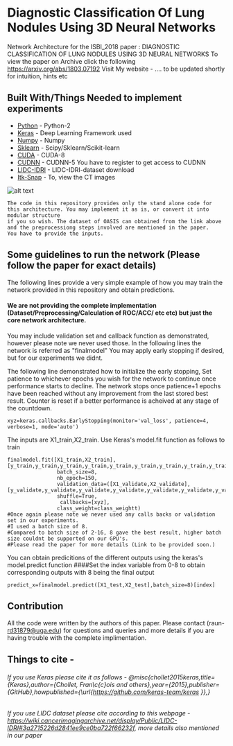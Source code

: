 # Diagnostic Classification Of Lung Nodules Using 3D Neural Networks
Network Architecture for the ISBI_2018 paper : DIAGNOSTIC CLASSIFICATION OF LUNG NODULES USING 3D NEURAL NETWORKS 
To view the paper on Archive click the following https://arxiv.org/abs/1803.07192
Visit My website - .... to be updated shortly for intuition, hints etc
## Built With/Things Needed to implement experiments

* [Python](https://www.python.org/downloads/) - Python-2 
* [Keras](http://www.keras.io) - Deep Learning Framework used
* [Numpy](http://www.numpy.org/) - Numpy
* [Sklearn](http://scikit-learn.org/stable/install.html) - Scipy/Sklearn/Scikit-learn
* [CUDA](https://developer.nvidia.com/cuda-80-ga2-download-archive) - CUDA-8
* [CUDNN](https://developer.nvidia.com/rdp/assets/cudnn_library-pdf-5prod) - CUDNN-5 You have to register to get access to CUDNN
* [LIDC-IDRI](https://wiki.cancerimagingarchive.net/display/Public/LIDC-IDRI) - LIDC-IDRI-dataset download
* [Itk-Snap](http://www.itksnap.org/pmwiki/pmwiki.php?n=Downloads.SNAP3) - To, view the CT images 





![alt text](https://github.com/raun1/LIDC_2018_LUNG_CLASSIFICATION/blob/master/images/architecture.PNG)
```
The code in this repository provides only the stand alone code for this architecture. You may implement it as is, or convert it into modular structure
if you so wish. The dataset of OASIS can obtained from the link above and the preprocessiong steps involved are mentioned in the paper. 
You have to provide the inputs.
```
## Some guidelines to run the network (Please follow the paper for exact details)
The following lines provide a very simple example of how you may train the network provided in this repository and obtain predictions.
#### We are not providing the complete implementation (Dataset/Preprocessing/Calculation of ROC/ACC/ etc etc) but just the core network architecture.
You may include validation set and callback function as demonstrated, however 
please note we never used those. In the following lines the network is referred as "finalmodel"
You may apply early stopping if desired, but for our experiments we didnt.

The following line demonstrated how to initialize the early stopping, Set patience to whichever epochs you wish for the network to continue once performance starts to decline. The network stops once patience+1 epochs have been reached without any improvement from the last stored best result. Counter is reset if a better performance is acheived at any stage of the countdown.
```
xyz=keras.callbacks.EarlyStopping(monitor='val_loss', patience=4, verbose=1, mode='auto') 
```

The inputs are X1_train,X2_train. Use Keras's model.fit function as follows to train
```
finalmodel.fit([X1_train,X2_train], [y_train,y_train,y_train,y_train,y_train,y_train,y_train,y_train,y_train],  
                batch_size=8, 
                nb_epoch=150,
                validation_data=([X1_validate,X2_validate],[y_validate,y_validate,y_validate,y_validate,y_validate,y_validate,y_validate,y_validate,y_validate]), 
                shuffle=True,
                 callbacks=[xyz], 
                class_weight=class_weightt)
#Once again please note we never used any calls backs or validation set in our experiments.
#I used a batch size of 8.
#Compared to batch size of 2-16, 8 gave the best result, higher batch size couldnt be supported on our GPU's.
#Please read the paper for more details (Link to be provided soon.)
```
You can obtain predicitions of the different outputs using the keras's model.predict function
####Set the index variable from 0-8 to obtain corresponding outputs with 8 being the final output
```
predict_x=finalmodel.predict([X1_test,X2_test],batch_size=8)[index]
```

## Contribution

All the code were written by the authors of this paper.
Please contact (raun- rd31879@uga.edu) for questions and queries and more details if you are having trouble with the complete implimentation. 

## Things to cite -

###### If you use Keras please cite it as follows - @misc{chollet2015keras,title={Keras},author={Chollet, Fran\c{c}ois and others},year={2015},publisher={GitHub},howpublished={\url{https://github.com/keras-team/keras }},}
###### If you use LIDC dataset please cite according to this webpage - https://wiki.cancerimagingarchive.net/display/Public/LIDC-IDRI#3a2715226d2841ee9ce0ba722f66232f, more details also mentioned in our paper
######
